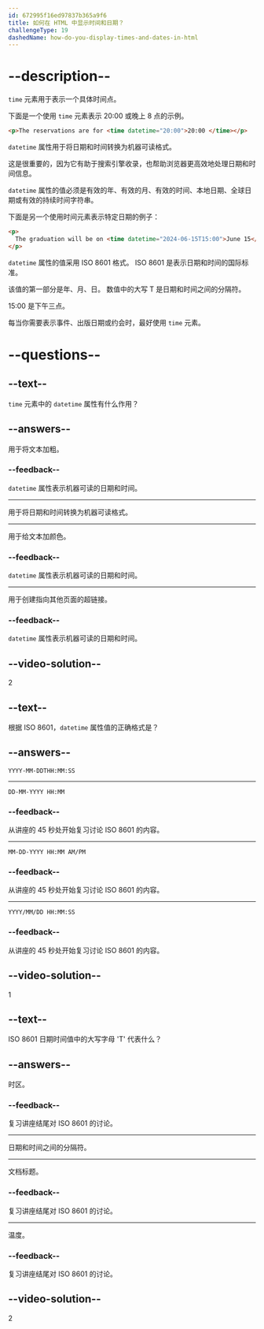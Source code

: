 ```yaml
---
id: 672995f16ed97837b365a9f6
title: 如何在 HTML 中显示时间和日期？
challengeType: 19
dashedName: how-do-you-display-times-and-dates-in-html
---
```


# --description--

`time` 元素用于表示一个具体时间点。

下面是一个使用 `time` 元素表示 20:00 或晚上 8 点的示例。

```html
<p>The reservations are for <time datetime="20:00">20:00 </time></p>
```

`datetime` 属性用于将日期和时间转换为机器可读格式。

这是很重要的，因为它有助于搜索引擎收录，也帮助浏览器更高效地处理日期和时间信息。

`datetime` 属性的值必须是有效的年、有效的月、有效的时间、本地日期、全球日期或有效的持续时间字符串。

下面是另一个使用时间元素表示特定日期的例子：

```html
<p>
  The graduation will be on <time datetime="2024-06-15T15:00">June 15</time>
</p>
```

`datetime` 属性的值采用 ISO 8601 格式。 ISO 8601 是表示日期和时间的国际标准。

该值的第一部分是年、月、日。 数值中的大写 T 是日期和时间之间的分隔符。

15:00 是下午三点。

每当你需要表示事件、出版日期或约会时，最好使用 `time` 元素。

# --questions--

## --text--

`time` 元素中的 `datetime` 属性有什么作用？

## --answers--

用于将文本加粗。

### --feedback--

`datetime` 属性表示机器可读的日期和时间。

---

用于将日期和时间转换为机器可读格式。

---

用于给文本加颜色。

### --feedback--

`datetime` 属性表示机器可读的日期和时间。

---

用于创建指向其他页面的超链接。

### --feedback--

`datetime` 属性表示机器可读的日期和时间。

## --video-solution--

2

## --text--

根据 ISO 8601，`datetime` 属性值的正确格式是？

## --answers--

`YYYY-MM-DDTHH:MM:SS`

---

`DD-MM-YYYY HH:MM`

### --feedback--

从讲座的 45 秒处开始复习讨论 ISO 8601 的内容。

---

`MM-DD-YYYY HH:MM AM/PM`

### --feedback--

从讲座的 45 秒处开始复习讨论 ISO 8601 的内容。

---

`YYYY/MM/DD HH:MM:SS`

### --feedback--

从讲座的 45 秒处开始复习讨论 ISO 8601 的内容。

## --video-solution--

1

## --text--

ISO 8601 日期时间值中的大写字母 'T' 代表什么？

## --answers--

时区。

### --feedback--

复习讲座结尾对 ISO 8601 的讨论。

---

日期和时间之间的分隔符。

---

文档标题。

### --feedback--

复习讲座结尾对 ISO 8601 的讨论。

---

温度。

### --feedback--

复习讲座结尾对 ISO 8601 的讨论。

## --video-solution--

2
